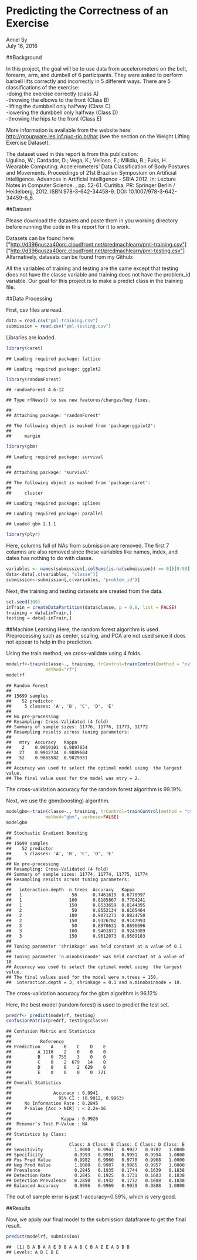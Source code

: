 # Predicting the Correctness of an Exercise
Amiel Sy  
July 16, 2016  



##Background

In this project, the goal will be to use data from accelerometers on the belt, forearm, arm, and dumbell of 6 participants. They were asked to perform barbell lifts correctly and incorrectly in 5 different ways. There are 5 classifications of the exercise:  
-doing the exercise correctly (class A)  
-throwing the elbows to the front (Class B)  
-lifting the dumbbell only halfway (Class C)  
-lowering the dumbbell only halfway (Class D)  
-throwing the hips to the front (Class E)  

More information is available from the website here: http://groupware.les.inf.puc-rio.br/har (see the section on the Weight Lifting Exercise Dataset).

The dataset used in this report is from this publication:   
Ugulino, W.; Cardador, D.; Vega, K.; Velloso, E.; Milidiu, R.; Fuks, H. Wearable Computing: Accelerometers' Data Classification of Body Postures and Movements. Proceedings of 21st Brazilian Symposium on Artificial Intelligence. Advances in Artificial Intelligence - SBIA 2012. In: Lecture Notes in Computer Science. , pp. 52-61. Curitiba, PR: Springer Berlin / Heidelberg, 2012. ISBN 978-3-642-34458-9. DOI: 10.1007/978-3-642-34459-6_6. 

##Dataset

Please download the datasets and paste them in you working directory before running the code in this report for it to work.

Datasets can be found here: ["http://d396qusza40orc.cloudfront.net/predmachlearn/pml-training.csv"]
["http://d396qusza40orc.cloudfront.net/predmachlearn/pml-testing.csv"]  
Alternatively, datasets can be found from my Github: 

All the variables of training and testing are the same except that testing does not have the classe variable and training does not have the problem_id variable. Our goal for this project is to make a predict class in the training file.

##Data Processing

First, csv files are read.


```r
data = read.csv("pml-training.csv")
submission = read.csv("pml-testing.csv")
```

Libraries are loaded.

```r
library(caret)
```

```
## Loading required package: lattice
```

```
## Loading required package: ggplot2
```

```r
library(randomForest)
```

```
## randomForest 4.6-12
```

```
## Type rfNews() to see new features/changes/bug fixes.
```

```
## 
## Attaching package: 'randomForest'
```

```
## The following object is masked from 'package:ggplot2':
## 
##     margin
```

```r
library(gbm)
```

```
## Loading required package: survival
```

```
## 
## Attaching package: 'survival'
```

```
## The following object is masked from 'package:caret':
## 
##     cluster
```

```
## Loading required package: splines
```

```
## Loading required package: parallel
```

```
## Loaded gbm 2.1.1
```

```r
library(plyr)
```
Here, columns full of NAs from submission are removed. The first 7 columns are also removed since these variables like names, index, and dates has nothing to do with classe.


```r
variables <- names(submission[,colSums(is.na(submission)) == 0])[8:59]
data<-data[,c(variables, "classe")]
submission<-submission[,c(variables, "problem_id")]
```

Next, the training and testing datasets are created from the data.

```r
set.seed(100)
inTrain = createDataPartition(data$classe, p = 0.8, list = FALSE)
training = data[inTrain,]
testing = data[-inTrain,]
```

##Machine Learning
Here, the random forest algorithm is used. Preprocessing such as center, scaling, and PCA are not used since it does not appear to help in the prediction.

Using the train method, we cross-validate using 4 folds. 

```r
modelrf<-train(classe~., training, trControl=trainControl(method = "cv", number = 4), 
               method="rf")
modelrf
```

```
## Random Forest 
## 
## 15699 samples
##    52 predictor
##     5 classes: 'A', 'B', 'C', 'D', 'E' 
## 
## No pre-processing
## Resampling: Cross-Validated (4 fold) 
## Summary of sample sizes: 11776, 11776, 11773, 11772 
## Resampling results across tuning parameters:
## 
##   mtry  Accuracy   Kappa    
##    2    0.9919101  0.9897654
##   27    0.9912734  0.9889604
##   52    0.9865582  0.9829931
## 
## Accuracy was used to select the optimal model using  the largest value.
## The final value used for the model was mtry = 2.
```
The cross-validation accuracy for the random forest algorithm is 99.19%.

Next, we use the gbm(boosting) algorithm.


```r
modelgbm<-train(classe~., training, trControl=trainControl(method = "cv", number = 4), 
               method="gbm", verbose=FALSE)
modelgbm
```

```
## Stochastic Gradient Boosting 
## 
## 15699 samples
##    52 predictor
##     5 classes: 'A', 'B', 'C', 'D', 'E' 
## 
## No pre-processing
## Resampling: Cross-Validated (4 fold) 
## Summary of sample sizes: 11774, 11774, 11775, 11774 
## Resampling results across tuning parameters:
## 
##   interaction.depth  n.trees  Accuracy   Kappa    
##   1                   50      0.7461619  0.6778997
##   1                  100      0.8185867  0.7704241
##   1                  150      0.8533659  0.8144395
##   2                   50      0.8552134  0.8165464
##   2                  100      0.9071271  0.8824750
##   2                  150      0.9326702  0.9147993
##   3                   50      0.8970631  0.8696696
##   3                  100      0.9401871  0.9243089
##   3                  150      0.9612073  0.9509183
## 
## Tuning parameter 'shrinkage' was held constant at a value of 0.1
## 
## Tuning parameter 'n.minobsinnode' was held constant at a value of 10
## Accuracy was used to select the optimal model using  the largest value.
## The final values used for the model were n.trees = 150,
##  interaction.depth = 3, shrinkage = 0.1 and n.minobsinnode = 10.
```
The cross-validation accuracy for the gbm algorithm is 96.12%

Here, the best model (random forest) is used to predict the test set.


```r
predrf<- predict(modelrf, testing)
confusionMatrix(predrf, testing$classe)
```

```
## Confusion Matrix and Statistics
## 
##           Reference
## Prediction    A    B    C    D    E
##          A 1116    2    0    0    0
##          B    0  755    3    0    0
##          C    0    2  679   14    0
##          D    0    0    2  629    0
##          E    0    0    0    0  721
## 
## Overall Statistics
##                                           
##                Accuracy : 0.9941          
##                  95% CI : (0.9912, 0.9963)
##     No Information Rate : 0.2845          
##     P-Value [Acc > NIR] : < 2.2e-16       
##                                           
##                   Kappa : 0.9926          
##  Mcnemar's Test P-Value : NA              
## 
## Statistics by Class:
## 
##                      Class: A Class: B Class: C Class: D Class: E
## Sensitivity            1.0000   0.9947   0.9927   0.9782   1.0000
## Specificity            0.9993   0.9991   0.9951   0.9994   1.0000
## Pos Pred Value         0.9982   0.9960   0.9770   0.9968   1.0000
## Neg Pred Value         1.0000   0.9987   0.9985   0.9957   1.0000
## Prevalence             0.2845   0.1935   0.1744   0.1639   0.1838
## Detection Rate         0.2845   0.1925   0.1731   0.1603   0.1838
## Detection Prevalence   0.2850   0.1932   0.1772   0.1608   0.1838
## Balanced Accuracy      0.9996   0.9969   0.9939   0.9888   1.0000
```
The out of sample error is just 1-accuracy=0.59%, which is very good.

##Results

Now, we apply our final model to the submission dataframe to get the final result.

```r
predict(modelrf, submission)
```

```
##  [1] B A B A A E D B A A B C B A E E A B B B
## Levels: A B C D E
```

